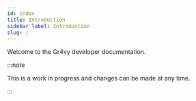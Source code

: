 ```yaml
---
id: index
title: Introduction
sidebar_label: Introduction
slug: /
---
```


Welcome to the Gr4vy developer documentation.

:::note

This is a work in progress and
changes can be made at any time.

:::